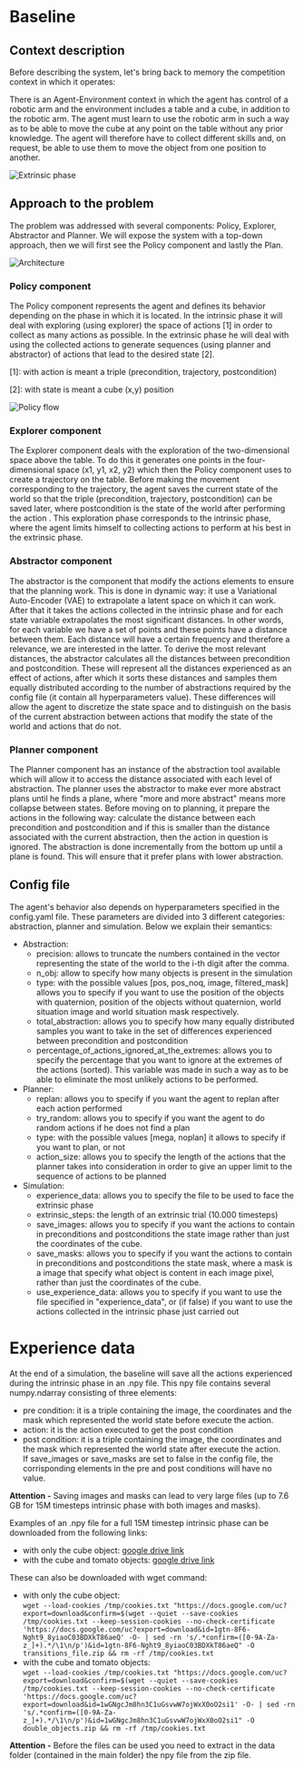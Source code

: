 # Baseline 

## Context description
Before describing the system, let's bring back to memory the competition context in which it operates:

There is an Agent-Environment context in which the agent has control of a robotic arm and the environment includes a table and a cube, in addition to the robotic arm. The agent must learn to use the robotic arm in such a way as to be able to move the cube at any point on the table without any prior knowledge. The agent will therefore have to collect different skills and, on request, be able to use them to move the object from one position to another.

![Extrinsic phase](https://github.com/emilio-cartoni/REAL2020_starter_kit/blob/master/baseline/media/extrinsic_phase_little_video.gif)

## Approach to the problem
The problem was addressed with several components: Policy, Explorer, Abstractor and Planner. We will expose the system with a top-down approach, then we will first see the Policy component and lastly the Plan.

![Architecture](https://github.com/emilio-cartoni/REAL2020_starter_kit/blob/master/baseline/media/architecture.svg)

### Policy component
The Policy component represents the agent and defines its behavior depending on the phase in which it is located. In the intrinsic phase it will deal with exploring (using explorer) the space of actions [1] in order to collect as many actions as possible. In the extrinsic phase he will deal with using the collected actions to generate sequences (using planner and abstractor) of actions that lead to the desired state [2].

[1]: with action is meant a triple (precondition, trajectory, postcondition)

[2]: with state is meant a cube (x,y) position

![Policy flow](https://github.com/emilio-cartoni/REAL2020_starter_kit/blob/master/baseline/media/class_policy.svg)

### Explorer component
The Explorer component deals with the exploration of the two-dimensional space above the table. To do this it generates one points in the four-dimensional space (x1, y1, x2, y2) which then the Policy component uses to create a trajectory on the table. Before making the movement corresponding to the trajectory, the agent saves the current state of the world so that the triple (precondition, trajectory, postcondition) can be saved later, where postcondition is the state of the world after performing the action . This exploration phase corresponds to the intrinsic phase, where the agent limits himself to collecting actions to perform at his best in the extrinsic phase.

### Abstractor component
The abstractor is the component that modify the actions elements to ensure that the planning work. This is done in dynamic way: it use a Variational Auto-Encoder (VAE) to extrapolate a latent space on which it can work. After that it takes the actions collected in the intrinsic phase and for each state variable extrapolates the most significant distances. In other words, for each variable we have a set of points and these points have a distance between them. Each distance will have a certain frequency and therefore a relevance, we are interested in the latter. To derive the most relevant distances, the abstractor calculates all the distances between precondition and postcondition. These will represent all the distances experienced as an effect of actions, after which it sorts these distances and samples them equally distributed according to the number of abstractions required by the config file (it contain all hyperparameters value). These differences will allow the agent to discretize the state space and to distinguish on the basis of the current abstraction between actions that modify the state of the world and actions that do not.

### Planner component
The Planner component has an instance of the abstraction tool available which will allow it to access the distance associated with each level of abstraction. The planner uses the abstractor to make ever more abstract plans until he finds a plane, where "more and more abstract" means more collapse between states. Before moving on to planning, it prepare the actions in the following way: calculate the distance between each precondition and postcondition and if this is smaller than the distance associated with the current abstraction, then the action in question is ignored. The abstraction is done incrementally from the bottom up until a plane is found. This will ensure that it prefer plans with lower abstraction.

## Config file
The agent's behavior also depends on hyperparameters specified in the config.yaml file. These parameters are divided into 3 different categories: abstraction, planner and simulation. Below we explain their semantics:
 - Abstraction:
   - precision: allows to truncate the numbers contained in the vector representing the state of the world to the i-th digit after the comma.
   - n_obj: allow to specify how many objects is present in the simulation
   - type: with the possible values ​​[pos, pos_noq, image, filtered_mask] allows you to specify if you want to use the position of the objects with quaternion, position of the objects without quaternion, world situation image and world situation mask respectively.
   - total_abstraction: allows you to specify how many equally distributed samples you want to take in the set of differences experienced between precondition and postcondition
   - percentage_of_actions_ignored_at_the_extremes: allows you to specify the percentage that you want to ignore at the extremes of the actions (sorted). This variable was made in such a way as to be able to eliminate the most unlikely actions to be performed.
 - Planner:
   - replan: allows you to specify if you want the agent to replan after each action performed
   - try_random: allows you to specify if you want the agent to do random actions if he does not find a plan
   - type: with the possible values ​​[mega, noplan] it allows to specify if you want to plan, or not
   - action_size: allows you to specify the length of the actions that the planner takes into consideration in order to give an upper limit to the sequence of actions to be planned
 - Simulation:
   - experience_data: allows you to specify the file to be used to face the extrinsic phase
   - extrinsic_steps: the length of an extrinsic trial (10.000 timesteps) 
   - save_images: allows you to specify if you want the actions to contain in preconditions and postconditions the state image rather than just the coordinates of the cube.
   - save_masks: allows you to specify if you want the actions to contain in preconditions and postconditions the state mask, where a mask is a image that specify what object is content in each image pixel, rather than just the coordinates of the cube.
   - use_experience_data: allows you to specify if you want to use the file specified in "experience_data", or (if false) if you want to use the actions collected in the intrinsic phase just carried out

# Experience data
At the end of a simulation, the baseline will save all the actions experienced during the intrinsic phase in an .npy file.
This npy file contains several numpy.ndarray consisting of three elements: 
- pre condition: it is a triple containing the image, the coordinates and the mask which represented the world state before execute the action.  
- action: it is the action executed to get the post condition
- post condition: it is a triple containing the image, the coordinates and the mask which represented the world state after execute the action.  
If save_images or save_masks are set to false in the config file, the corrisponding elements in the pre and post conditions will have no value.

**Attention -** Saving images and masks can lead to very large files (up to 7.6 GB for 15M timesteps intrinsic phase with both images and masks).

Examples of an .npy file for a full 15M timestep intrinsic phase can be downloaded from the following links:
- with only the cube object: [google drive link](https://drive.google.com/file/d/1gtn-8F6-Nght9_8yiaoC03BDXkT86aeQ/view?usp=sharing)
- with the cube and tomato objects: [google drive link](https://drive.google.com/file/d/1wGNgcJm8hn3C1uGsvwW7ojWxX0oO2si1/view?usp=sharing)

These can also be downloaded with wget command:
- with only the cube object:  
`wget --load-cookies /tmp/cookies.txt "https://docs.google.com/uc?export=download&confirm=$(wget --quiet --save-cookies /tmp/cookies.txt --keep-session-cookies --no-check-certificate 'https://docs.google.com/uc?export=download&id=1gtn-8F6-Nght9_8yiaoC03BDXkT86aeQ' -O- | sed -rn 's/.*confirm=([0-9A-Za-z_]+).*/\1\n/p')&id=1gtn-8F6-Nght9_8yiaoC03BDXkT86aeQ" -O transitions_file.zip && rm -rf /tmp/cookies.txt`
- with the cube and tomato objects:  
`wget --load-cookies /tmp/cookies.txt "https://docs.google.com/uc?export=download&confirm=$(wget --quiet --save-cookies /tmp/cookies.txt --keep-session-cookies --no-check-certificate 'https://docs.google.com/uc?export=download&id=1wGNgcJm8hn3C1uGsvwW7ojWxX0oO2si1' -O- | sed -rn 's/.*confirm=([0-9A-Za-z_]+).*/\1\n/p')&id=1wGNgcJm8hn3C1uGsvwW7ojWxX0oO2si1" -O double_objects.zip && rm -rf /tmp/cookies.txt`

**Attention -** Before the files can be used you need to extract in the data folder (contained in the main folder) the npy file from the zip file.
